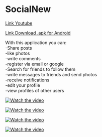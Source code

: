 # SocialNew

<a target="_blank" rel="noopener noreferrer" href="https://www.youtube.com/watch?v=6qEtziIWQzA&feature=youtu.be">Link Youtube</a>

<a target="_blank" rel="noopener noreferrer" href="https://drive.google.com/file/d/1uaKrlJ5-qFf-qjkN7IRI6nEwsXyGxG9f/view?usp=sharing">Link Download .apk for Android</a>

With this application you can: <br>
-Share posts<br>
-like photos<br>
-write comments<br>
-register via email or google<br>
-Search for friends to follow them<br>
-write messages to friends and send photos<br>
-receive notifications<br>
-edit your profile<br>
-view profiles of other users<br>

[![Watch the video](https://github.com/mateuszd2411/SocialNew/blob/34/Screenshots/Screenshot_20200818-142911.png)](https://www.youtube.com/watch?v=6qEtziIWQzA&feature=youtu.be)

[![Watch the video](https://github.com/mateuszd2411/SocialNew/blob/34/Screenshots/Screenshot_20200818-142916.png)](https://www.youtube.com/watch?v=6qEtziIWQzA&feature=youtu.be)

[![Watch the video](https://github.com/mateuszd2411/SocialNew/blob/34/Screenshots/Screenshot_20200818-142925.png)](https://www.youtube.com/watch?v=6qEtziIWQzA&feature=youtu.be)

[![Watch the video](https://github.com/mateuszd2411/SocialNew/blob/34/Screenshots/Screenshot_20200818-142942.png)](https://www.youtube.com/watch?v=6qEtziIWQzA&feature=youtu.be)

